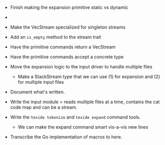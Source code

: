 - Finish making the expansion primitive static vs dynamic
- 
- Make the VecStream specialized for singleton streams
- Add an `is_empty` method to the stream trait
- Have the primitive commands return a VecStream
- Have the primitive commands accept a concrete type
- Move the expansion logic to the input driver to handle multiple files
  - Make a StackStream<T> type that we can use (1) for expansion and (2) for multiple input files
- Document what's written.

- Write the input module > reads multiple files at a time, contains the cat code map
    and can be a stream.
  
- Write the `texide tokenize` and `texide expand` command tools.
  - We can make the expand command smart vis-a-vis new lines


- Transcribe the Go implementation of macros to here.
